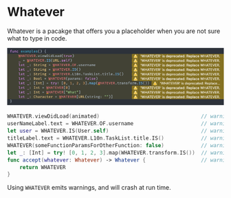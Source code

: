 # Whatever

Whatever is a pacakge that offers you a placeholder when you are not sure what to type in code.

![screenshot](https://github.com/intitni/Whatever/blob/main/screenshot.png)

```swift
WHATEVER.viewDidLoad(animated)                                 // warning
userNameLabel.text = WHATEVER.OF.username                      // warning
let user = WHATEVER.IS(User.self)                              // warning
titleLabel.text = WHATEVER.L10n.TaskList.title.IS()            // warning
WHATEVER(someFunctionParamsForOtherFunction: false)            // warning
let _: [Int] = try! [0, 1, 2, 3].map(WHATEVER.transform.IS())  // warning, sad try is needed.
func accept(whatever: Whatever) -> Whatever {                  // warning
    return WHATEVER
}
```

Using `WHATEVER` emits warnings, and will crash at run time.
